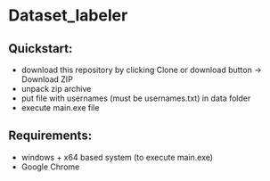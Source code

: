 # Dataset_labeler
## Quickstart:
* download this repository by clicking Clone or download button -> Download ZIP
* unpack zip archive
* put file with usernames (must be usernames.txt) in data folder
* execute main.exe file

## Requirements:
* windows + x64 based system (to execute main.exe)
* Google Chrome
